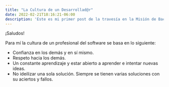 ```yaml
---
title: "La Cultura de un Desarrollad@r"
date: 2022-02-21T18:16:21-06:00
description: 'Este es mi primer post de la travesía en la Misión de Backend con Node JS de Launch X.'
---
```


¡Saludos!

Para mí la cultura de un profesional del software se basa en lo siguiente:
- Confianza en los demás y en sí mismo.
- Respeto hacia los demás.
- Un constante aprendizaje y estar abierto a aprender e intentar nuevas ideas.
- No ideilizar una sola solución. Siempre se tienen varias soluciones con su aciertos y fallos.
